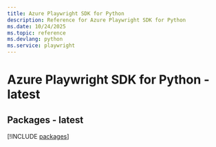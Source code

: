 ```yaml
---
title: Azure Playwright SDK for Python
description: Reference for Azure Playwright SDK for Python
ms.date: 10/24/2025
ms.topic: reference
ms.devlang: python
ms.service: playwright
---
```

# Azure Playwright SDK for Python - latest
## Packages - latest
[!INCLUDE [packages](playwright-index.md)]